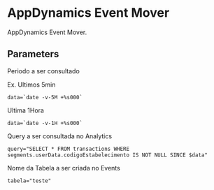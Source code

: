 # AppDynamics Event Mover

AppDynamics Event Mover.

## Parameters

Periodo a ser consultado

Ex.
Ultimos 5min

``data=`date -v-5M +%s000` ``

Ultima 1Hora

``data=`date -v-1H +%s000` ``

Query a ser consultada no Analytics

``query="SELECT * FROM transactions WHERE segments.userData.codigoEstabelecimento IS NOT NULL SINCE $data" ``

Nome da Tabela a ser criada no Events

``tabela="teste"``

